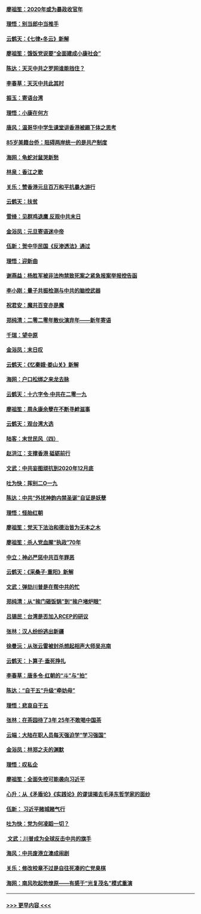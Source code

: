 #### [廖祖笙：2020年或为暴政收官年](../pages/nsc993/n11768216.md?t=01051101) 
#### [理悟：别当郎中当推手](../pages/nsc993/n11768243.md?t=01051101) 
#### [云鹤天：《七律▪冬云》新解](../pages/nsc993/n11768204.md?t=01051101) 
#### [廖祖笙：饿饭党说要“全面建成小康社会”](../pages/nsc993/n11767482.md?t=01051101) 
#### [陈达：天灭中共之罗网谁能挡住？](../pages/nsc993/n11767465.md?t=01051101) 
#### [李春草：天灭中共此其时](../pages/nsc993/n11767452.md?t=01051101) 
#### [振玉：寄语台湾](../pages/nsc993/n11767432.md?t=01051101) 
#### [理悟：小康在何方](../pages/nsc993/n11767394.md?t=01051101) 
#### [唐风：温哥华中学生课堂讲香港被踢下体之思考](../pages/nsc993/n11766848.md?t=01051101) 
#### [85岁美籍台侨：阻碍两岸统一的是共产制度](../pages/nsc993/n11765043.md?t=01051101) 
#### [海网：龟蛇对鼠哭新愁](../pages/nsc993/n11764895.md?t=01051101) 
#### [林泉：香江之歌](../pages/nsc993/n11764415.md?t=01051101) 
#### [关乐：赞香港元旦百万和平抗暴大游行](../pages/nsc993/n11764382.md?t=01051101) 
#### [云鹤天：扶贫](../pages/nsc993/n11764245.md?t=01051101) 
#### [雪绮：见群鸡退鹰  反观中共末日](../pages/nsc993/n11762112.md?t=01051101) 
#### [金浴凤：元旦寄语迷中帝](../pages/nsc993/n11761788.md?t=01051101) 
#### [伍新：贺中华民国《反渗透法》通过](../pages/nsc993/n11761994.md?t=01051101) 
#### [理悟：迎新曲](../pages/nsc993/n11761152.md?t=01051101) 
#### [谢燕益：杨胜军被非法拘禁致死案之紧急报案举报控告函](../pages/nsc993/n11756134.md?t=01051101) 
#### [李小刚：量子共振检测与中共的脑控武器](../pages/nsc993/n11754518.md?t=01051101) 
#### [祝君安：魔共百变亦是魔](../pages/nsc993/n11754469.md?t=01051101) 
#### [郑纯清：二零二零年散伙演弃年——新年寄语](../pages/nsc993/n11754195.md?t=01051101) 
#### [千瑞：望中原](../pages/nsc993/n11754159.md?t=01051101) 
#### [金浴凤：末日叹](../pages/nsc993/n11752359.md?t=01051101) 
#### [云鹤天：《忆秦娥‧娄山关》新解](../pages/nsc993/n11752348.md?t=01051101) 
#### [海网：户口松绑之来龙去脉](../pages/nsc993/n11752328.md?t=01051101) 
#### [云鹤天：十六字令‧中共在二零一九](../pages/nsc993/n11752305.md?t=01051101) 
#### [廖祖笙：周永康余孽在不断寻衅滋事](../pages/nsc993/n11751013.md?t=01051101) 
#### [云鹤天：观台湾大选](../pages/nsc993/n11751007.md?t=01051101) 
#### [陆客：末世民风（四）](../pages/nsc993/n11749203.md?t=01051101) 
#### [赵洪江：支撑香港 砥砺前行](../pages/nsc993/n11748482.md?t=01051101) 
#### [文武：中共妄图顽抗到2020年12月底](../pages/nsc993/n11748446.md?t=01051101) 
#### [吐为快：挥别二O一九](../pages/nsc993/n11748411.md?t=01051101) 
#### [陈达：中共“外扰神韵内禁圣诞”自证是妖孽](../pages/nsc993/n11748226.md?t=01051101) 
#### [理悟：怪胎红朝](../pages/nsc993/n11748206.md?t=01051101) 
#### [廖祖笙：党天下法治和德治皆为无本之木](../pages/nsc993/n11748135.md?t=01051101) 
#### [廖祖笙：杀人党血腥“执政”70年](../pages/nsc993/n11745144.md?t=01051101) 
#### [中立：神必严惩中共百年罪恶](../pages/nsc993/n11744970.md?t=01051101) 
#### [云鹤天：《采桑子‧重阳》新解](../pages/nsc993/n11744948.md?t=01051101) 
#### [文武：弹劾川普是在帮中共的忙](../pages/nsc993/n11744758.md?t=01051101) 
#### [郑纯清：从“挨门砸饭锅”到“挨户堵炉眼”](../pages/nsc993/n11744745.md?t=01051101) 
#### [吕锡民：台湾是否加入RCEP的研议](../pages/nsc993/n11744701.md?t=01051101) 
#### [张林：汉人纷纷逃出新疆](../pages/nsc993/n11743530.md?t=01051101) 
#### [徐曼沅：从张云雷被封杀想起相声大师吴兆南](../pages/nsc993/n11741816.md?t=01051101) 
#### [云鹤天：卜算子‧垂死挣扎](../pages/nsc993/n11739956.md?t=01051101) 
#### [李春草：唐多令‧红朝的“斗”与“拍”](../pages/nsc993/n11739830.md?t=01051101) 
#### [陈达：“自干五”升级“牵妨母”](../pages/nsc993/n11739724.md?t=01051101) 
#### [理悟：悲哀自干五](../pages/nsc993/n11739547.md?t=01051101) 
#### [张林：在茶园待了3年 25年不敢喝中国茶](../pages/nsc993/n11739240.md?t=01051101) 
#### [云端：大陆在职人员每天强迫学“学习强国”](../pages/nsc993/n11738735.md?t=01051101) 
#### [金浴凤：林郑之夫的渊默](../pages/nsc993/n11737735.md?t=01051101) 
#### [理悟：叹私企](../pages/nsc993/n11737715.md?t=01051101) 
#### [廖祖笙：全面失控可能袭向习近平](../pages/nsc993/n11737704.md?t=01051101) 
#### [心升：从《矛盾论》《实践论》的谬误揭去毛泽东哲学家的面纱](../pages/nsc993/n11736962.md?t=01051101) 
#### [伍新： 习近平赌城赌气行](../pages/nsc993/n11736929.md?t=01051101) 
#### [吐为快：党为何凌蹈一切？](../pages/nsc993/n11736915.md?t=01051101) 
#### [ 文武：川普成为全球反击中共的旗手](../pages/nsc993/n11736882.md?t=01051101) 
#### [海风：中共废港立澳成闹剧](../pages/nsc993/n11735857.md?t=01051101) 
#### [关乐：修改校章不过是自往死凑的亡党臭棋](../pages/nsc993/n11735097.md?t=01051101) 
#### [海网：南风吹起势燎原——有感于“光复茂名”模式重演](../pages/nsc993/n11732308.md?t=01051101) 

----
#### [ >>> 更早内容 <<< ](../indexes/nsc993-earlier.md)
